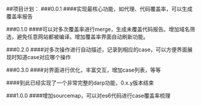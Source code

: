 ##项目计划：
###0.0.1
####实现最核心功能，如代理、代码覆盖率，可以生成覆盖率报告

###0.1.0
####可以对多次覆盖率进行merge，生成未覆盖代码报告。增加域名筛选，避免任意网站都被编译。增加覆盖率界面自动刷新功能。

###0.2.0
####对多次操作进行自动描述，记录到相应的case，可以方便界面展现时知道case对应哪个操作

###0.3.0
####对界面进行优化，丰富交互，增加case列表，等等

####到此已经实现了一个非常完整的darp功能，0.x.y版本结束

###1.0.0
####增加sourcemap，可以对es6代码进行case覆盖率梳理
